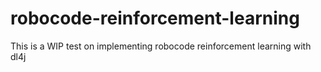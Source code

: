 # robocode-reinforcement-learning
This is a WIP test on implementing robocode reinforcement learning with dl4j
